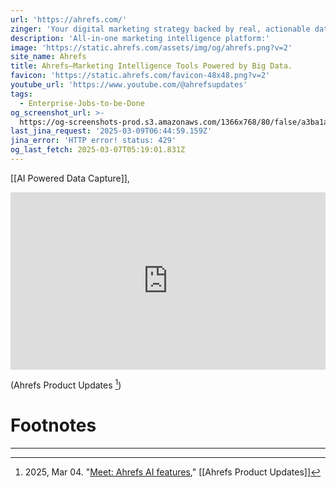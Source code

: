 ```yaml
---
url: 'https://ahrefs.com/'
zinger: 'Your digital marketing strategy backed by real, actionable data'
description: 'All-in-one marketing intelligence platform:'
image: 'https://static.ahrefs.com/assets/img/og/ahrefs.png?v=2'
site_name: Ahrefs
title: Ahrefs—Marketing Intelligence Tools Powered by Big Data.
favicon: 'https://static.ahrefs.com/favicon-48x48.png?v=2'
youtube_url: 'https://www.youtube.com/@ahrefsupdates'
tags:
  - Enterprise-Jobs-to-be-Done
og_screenshot_url: >-
  https://og-screenshots-prod.s3.amazonaws.com/1366x768/80/false/a3ba1a97f24044f294008f01d26b4406d96522df35a0cdaa2fb34803f2e7f83a.jpeg
last_jina_request: '2025-03-09T06:44:59.159Z'
jina_error: 'HTTP error! status: 429'
og_last_fetch: 2025-03-07T05:19:01.831Z
---
```

[[AI Powered Data Capture]], 

<div class="youtube-container"><iframe 
style="aspect-ratio:16/9;width:100%;height:auto" 
src="https://www.youtube.com/embed/plg3j7xDi-w?controls=0" 
title="YouTube video player" 
frameborder="0" 
allow="accelerometer; clipboard-write; encrypted-media; gyroscope; picture-in-picture; web-share" 
referrerpolicy="strict-origin-when-cross-origin" 
allowfullscreen
></iframe></div>

(Ahrefs Product Updates [^de8bfe])


# Footnotes
***

[^de8bfe]: 2025, Mar 04. "[Meet: Ahrefs AI features](https://youtu.be/plg3j7xDi-w?si=sN0xldH9IKcIzuLl)," [[Ahrefs Product Updates]]
